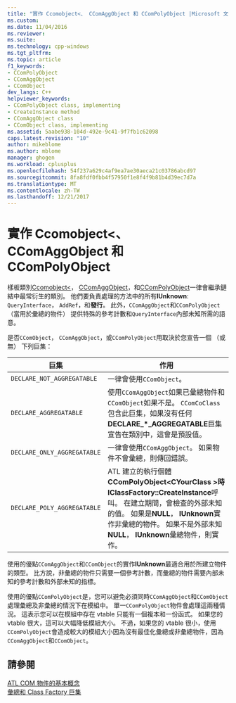```yaml
---
title: "實作 Ccomobject<、 CComAggObject 和 CComPolyObject |Microsoft 文件"
ms.custom: 
ms.date: 11/04/2016
ms.reviewer: 
ms.suite: 
ms.technology: cpp-windows
ms.tgt_pltfrm: 
ms.topic: article
f1_keywords:
- CComPolyObject
- CComAggObject
- CComObject
dev_langs: C++
helpviewer_keywords:
- CComPolyObject class, implementing
- CreateInstance method
- CComAggObject class
- CComObject class, implementing
ms.assetid: 5aabe938-104d-492e-9c41-9f7fb1c62098
caps.latest.revision: "10"
author: mikeblome
ms.author: mblome
manager: ghogen
ms.workload: cplusplus
ms.openlocfilehash: 54f237a629c4af9ea7ae30aeca21c03786abcd97
ms.sourcegitcommit: 8fa8fdf0fbb4f57950f1e8f4f9b81b4d39ec7d7a
ms.translationtype: MT
ms.contentlocale: zh-TW
ms.lasthandoff: 12/21/2017
---
```

# <a name="implementing-ccomobject-ccomaggobject-and-ccompolyobject"></a>實作 Ccomobject<、 CComAggObject 和 CComPolyObject
樣板類別[Ccomobject<](../atl/reference/ccomobject-class.md)， [CComAggObject](../atl/reference/ccomaggobject-class.md)，和[CComPolyObject](../atl/reference/ccompolyobject-class.md)一律會繼承鏈結中最常衍生的類別。 他們要負責處理的方法中的所有**IUnknown**: `QueryInterface`， `AddRef`，和**發行**。 此外，`CComAggObject`和`CComPolyObject`（當用於彙總的物件） 提供特殊的參考計數和`QueryInterface`內部未知所需的語意。  
  
 是否`CComObject`， `CComAggObject`，或`CComPolyObject`用取決於您宣告一個 （或無） 下列巨集：  
  
|巨集|作用|  
|-----------|------------|  
|`DECLARE_NOT_AGGREGATABLE`|一律會使用`CComObject`。|  
|`DECLARE_AGGREGATABLE`|使用`CComAggObject`如果已彙總物件和`CComObject`如果不是。 `CComCoClass`包含此巨集，如果沒有任何**DECLARE_\*_AGGREGATABLE**巨集宣告在類別中，這會是預設值。|  
|`DECLARE_ONLY_AGGREGATABLE`|一律會使用`CComAggObject`。 如果物件不會彙總，則傳回錯誤。|  
|`DECLARE_POLY_AGGREGATABLE`|ATL 建立的執行個體**CComPolyObject\<CYourClass >**時**IClassFactory::CreateInstance**呼叫。 在建立期間，會檢查的外部未知的值。 如果是**NULL**， **IUnknown**實作非彙總的物件。 如果不是外部未知**NULL**， **IUnknown**彙總物件，則實作。|  
  
 使用的優點`CComAggObject`和`CComObject`的實作**IUnknown**最適合用於所建立物件的類型。 比方說，非彙總的物件只需要一個參考計數，而彙總的物件需要內部未知的參考計數和外部未知的指標。  
  
 使用的優點`CComPolyObject`是，您可以避免必須同時`CComAggObject`和`CComObject`處理彙總及非彙總的情況下在模組中。 單一`CComPolyObject`物件會處理這兩種情況。 這表示您可以在模組中存在 vtable 只能有一個複本和一份函式。 如果您的 vtable 很大，這可以大幅降低模組大小。 不過，如果您的 vtable 很小，使用`CComPolyObject`會造成較大的模組大小因為沒有最佳化彙總或非彙總物件，因為`CComAggObject`和`CComObject`。  
  
## <a name="see-also"></a>請參閱  
 [ATL COM 物件的基本概念](../atl/fundamentals-of-atl-com-objects.md)   
 [彙總和 Class Factory 巨集](../atl/reference/aggregation-and-class-factory-macros.md)

